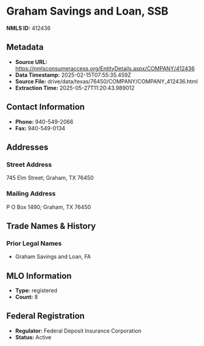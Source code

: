 # Graham Savings and Loan, SSB

**NMLS ID:** 412436

## Metadata
- **Source URL:** https://nmlsconsumeraccess.org/EntityDetails.aspx/COMPANY/412436
- **Data Timestamp:** 2025-02-15T07:55:35.459Z
- **Source File:** drive/data/texas/76450/COMPANY/COMPANY_412436.html
- **Extraction Time:** 2025-05-27T11:20:43.989012

## Contact Information
- **Phone:** 940-549-2066
- **Fax:** 940-549-0134

## Addresses
### Street Address
745 Elm Street; Graham, TX 76450

### Mailing Address
P O Box 1490; Graham, TX 76450

## Trade Names & History
### Prior Legal Names
- Graham Savings and Loan, FA

## MLO Information
- **Type:** registered
- **Count:** 8

## Federal Registration
- **Regulator:** Federal Deposit Insurance Corporation
- **Status:** Active
